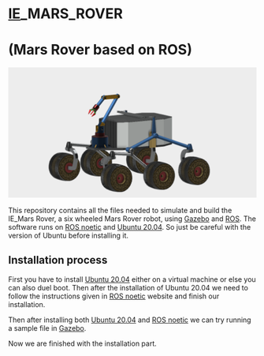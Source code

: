 # [IE](https://ie.nitk.ac.in/)_MARS_ROVER
# (Mars Rover based on ROS)

![IE_MARS_ROVER](https://github.com/govoyager/IE_MARS_ROVER/blob/main/Images/mars%20rover%201.png)

This repository contains all the files needed to simulate and build the IE_Mars Rover, a six wheeled Mars Rover robot, using [Gazebo](http://gazebosim.org/)  and [ROS](https://www.ros.org/).
The software runs on [ROS noetic](http://wiki.ros.org/noetic) and [Ubuntu 20.04](http://www.releases.ubuntu.com/20.04/). So just be careful with the version of Ubuntu before installing it.

## Installation process

First you have to install [Ubuntu 20.04](http://www.releases.ubuntu.com/20.04/) either on a virtual machine or else you can also duel boot. Then after the installation of Ubuntu 20.04 we need to follow the instructions given in [ROS noetic](http://wiki.ros.org/noetic) website and finish our installation.

Then after installing both [Ubuntu 20.04](http://www.releases.ubuntu.com/20.04/) and [ROS noetic](http://wiki.ros.org/noetic) we can try running a sample file in [Gazebo](http://gazebosim.org/). 

Now we are finished with the installation part.

## 
